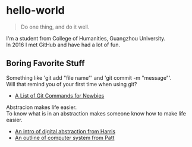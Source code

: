 # hello-world

> Do one thing, and do it well.

I'm a student from College of Humanities, Guangzhou University.  
In 2016 I met GitHub and have had a lot of fun.  

## Boring Favorite Stuff

Something like 'git add "file name"' and 'git commit -m "message"'.  
Will that remind you of your first time when using git?

- [A List of Git Commands for Newbies](git-cheetsheet.md)

Abstracion makes life easier.  
To know what is in an abstraction makes someone know how to make life easier.

- [An intro of digital abstraction from Harris](bit-harris.md)
- [An outline of computer system from Patt](cite-patt.md)

